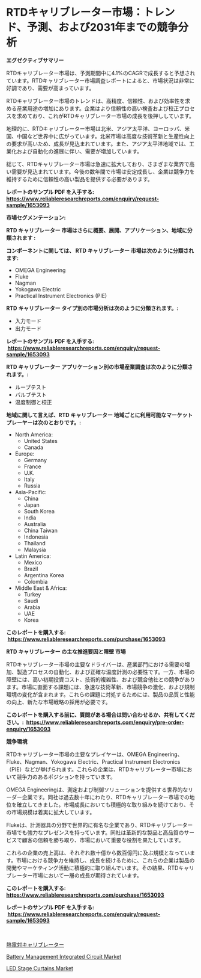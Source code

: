 <p><h1>RTDキャリブレーター市場：トレンド、予測、および2031年までの競争分析</h1></p><p><strong>エグゼクティブサマリー</strong></p>
<p><p>RTDキャリブレーター市場は、予測期間中に4.1%のCAGRで成長すると予想されています。RTDキャリブレーター市場調査レポートによると、市場状況は非常に好調であり、需要が高まっています。</p><p>RTDキャリブレーター市場のトレンドは、高精度、信頼性、および効率性を求める産業用途の増加にあります。企業はより信頼性の高い検査および校正プロセスを求めており、これがRTDキャリブレーター市場の成長を後押ししています。</p><p>地理的に、RTDキャリブレーター市場は北米、アジア太平洋、ヨーロッパ、米国、中国など世界中に広がっています。北米市場は高度な技術革新と生産性向上の要求が高いため、成長が見込まれています。また、アジア太平洋地域では、工業化および自動化の進展に伴い、需要が増加しています。</p><p>総じて、RTDキャリブレーター市場は急速に拡大しており、さまざまな業界で高い需要が見込まれています。今後の数年間で市場は安定成長し、企業は競争力を維持するために信頼性の高い製品を提供する必要があります。</p></p>
<p><strong>レポートのサンプル PDF を入手する: <a href="https://www.reliableresearchreports.com/enquiry/request-sample/1653093">https://www.reliableresearchreports.com/enquiry/request-sample/1653093</a></strong></p>
<p><strong>市場セグメンテーション:</strong></p>
<p><strong> RTD キャリブレーター 市場はさらに概要、展開、アプリケーション、地域に分類されます :</strong></p>
<p><strong>コンポーネントに関しては、 RTD キャリブレーター 市場は次のように分類されます: &nbsp;</strong></p>
<p><ul><li>OMEGA Engineering</li><li>Fluke</li><li>Nagman</li><li>Yokogawa Electric</li><li>Practical Instrument Electronics (PIE)</li></ul></p>
<p><strong> RTD キャリブレーター タイプ別の市場分析は次のように分類されます。:</strong></p>
<p><ul><li>入力モード</li><li>出力モード</li></ul></p>
<p><strong>レポートのサンプル PDF を入手する: &nbsp;<a href="https://www.reliableresearchreports.com/enquiry/request-sample/1653093">https://www.reliableresearchreports.com/enquiry/request-sample/1653093</a></strong></p>
<p><strong> RTD キャリブレーター アプリケーション別の市場産業調査は次のように分類されます。:</strong></p>
<p><ul><li>ループテスト</li><li>バルブテスト</li><li>温度制御と校正</li></ul></p>
<p><strong>地域に関して言えば、RTD キャリブレーター 地域ごとに利用可能なマーケットプレーヤーは次のとおりです。:</strong></p>
<p><ul>
    <li>
        North America:
        <ul>
            <li>United States</li>
            <li>Canada</li>
        </ul>
    </li>
    <li>
        Europe:
        <ul>
            <li>Germany</li>
            <li>France</li>
            <li>U.K.</li>
            <li>Italy</li>
            <li>Russia</li>
        </ul>
    </li>
    <li>
        Asia-Pacific:
        <ul>
            <li>China</li>
            <li>Japan</li>
            <li>South Korea</li>
            <li>India</li>
            <li>Australia</li>
            <li>China Taiwan</li>
            <li>Indonesia</li>
            <li>Thailand</li>
            <li>Malaysia</li>
        </ul>
    </li>
    <li>
        Latin America:
        <ul>
            <li>Mexico</li>
            <li>Brazil</li>
            <li>Argentina Korea</li>
            <li>Colombia</li>
        </ul>
    </li>
    <li>
        Middle East & Africa:
        <ul>
            <li>Turkey</li>
            <li>Saudi</li>
            <li>Arabia</li>
            <li>UAE</li>
            <li>Korea</li>
        </ul>
    </li>
    </ul></p>
<p><strong>このレポートを購入する: &nbsp;<a href="https://www.reliableresearchreports.com/purchase/1653093">https://www.reliableresearchreports.com/purchase/1653093</a></strong></p>
<p><strong>RTD キャリブレーター の主な推進要因と障壁 市場</strong></p>
<p><p>RTDキャリブレーター市場の主要なドライバーは、産業部門における需要の増加、製造プロセスの自動化、および正確な温度計測の必要性です。一方、市場の障壁には、高い初期投資コスト、技術的複雑性、および競合他社との競争があります。市場に直面する課題には、急速な技術革新、市場競争の激化、および規制環境の変化が含まれます。これらの課題に対処するためには、製品の品質と性能の向上、新たな市場戦略の採用が必要です。</p></p>
<p><strong>このレポートを購入する前に、質問がある場合は問い合わせるか、共有してください。:&nbsp; <a href="https://www.reliableresearchreports.com/enquiry/pre-order-enquiry/1653093">https://www.reliableresearchreports.com/enquiry/pre-order-enquiry/1653093</a></strong></p>
<p><strong>競争環境</strong></p>
<p><p>RTDキャリブレーター市場の主要なプレイヤーは、OMEGA Engineering、Fluke、Nagman、Yokogawa Electric、Practical Instrument Electronics（PIE）などが挙げられます。これらの企業は、RTDキャリブレーター市場において競争力のあるポジションを持っています。</p><p>OMEGA Engineeringは、測定および制御ソリューションを提供する世界的なリーダー企業です。同社は過去数十年にわたり、RTDキャリブレーター市場での地位を確立してきました。市場成長においても積極的な取り組みを続けており、その市場規模は着実に拡大しています。</p><p>Flukeは、計測器具の分野で世界的に有名な企業であり、RTDキャリブレーター市場でも強力なプレゼンスを持っています。同社は革新的な製品と高品質のサービスで顧客の信頼を勝ち取り、市場において重要な役割を果たしています。</p><p>これらの企業の売上高は、それぞれ数十億から数百億円に及ぶ規模となっています。市場における競争力を維持し、成長を続けるために、これらの企業は製品の開発やマーケティング活動に積極的に取り組んでいます。その結果、RTDキャリブレーター市場において一層の成長が期待されています。</p></p>
<p><strong>このレポートを購入する: &nbsp; <a href="https://www.reliableresearchreports.com/purchase/1653093">https://www.reliableresearchreports.com/purchase/1653093</a></strong></p>
<p><strong>レポートのサンプル PDF を入手する: &nbsp;<a href="https://www.reliableresearchreports.com/enquiry/request-sample/1653093">https://www.reliableresearchreports.com/enquiry/request-sample/1653093</a></strong><strong></strong></p>
<p>&nbsp;</p>
<p><p><a href="https://github.com/SarahFahey88/Market-Research-Report-List-1/blob/main/424856610612.md">熱電対キャリブレーター</a></p><p><a href="https://github.com/Angelnienowdseej3e45z3p8c/Market-Research-Report-List-1/blob/main/battery-management-integrated-circuit-market.md">Battery Management Integrated Circuit Market</a></p><p><a href="https://github.com/brentleyjimmiealvaradoz4l1rea/Market-Research-Report-List-1/blob/main/led-stage-curtains-market.md">LED Stage Curtains Market</a></p></p>
